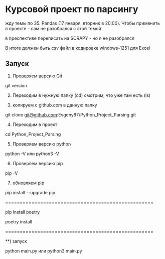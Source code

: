 # Курсовой проект по парсингу

жду темы по 35. Pandas (17 января, вторник в 20:00).
Чтобы применить в проекте - сам не разобрался с этой темой

в преспективе переписать на SCRAPY - но я не разобрался

В итоге должен быть csv файл в кодировке windows-1251 для Excel

## Запуск
1) Проверяем версию Git 

git version

2) Переходим в нужную папку (cd) смотрим, что уже там есть (ls)

3) копируем с github.com в данную папку

git clone git@github.com:Evgeny87/Python_Project_Parsing.git

4) Переходим в проект

cd Python_Project_Parsing

5) Проверяем версию python

python -V или python3 -V

6) Проверяем версию pip

pip -V

7) обновляем pip

pip install --upgrade pip

===================================================

pip install poetry

poetry install

===================================================

**) запуск

python main.py или python3 main.py
